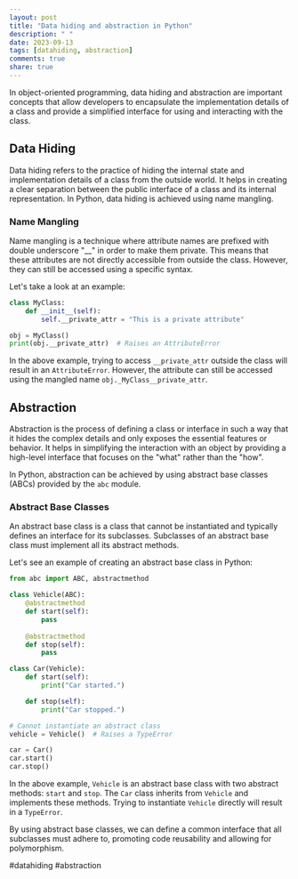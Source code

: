 ```yaml
---
layout: post
title: "Data hiding and abstraction in Python"
description: " "
date: 2023-09-13
tags: [datahiding, abstraction]
comments: true
share: true
---
```


In object-oriented programming, data hiding and abstraction are important concepts that allow developers to encapsulate the implementation details of a class and provide a simplified interface for using and interacting with the class. 

## Data Hiding

Data hiding refers to the practice of hiding the internal state and implementation details of a class from the outside world. It helps in creating a clear separation between the public interface of a class and its internal representation. In Python, data hiding is achieved using name mangling.

### Name Mangling

Name mangling is a technique where attribute names are prefixed with double underscore "__" in order to make them private. This means that these attributes are not directly accessible from outside the class. However, they can still be accessed using a specific syntax. 

Let's take a look at an example:

```python
class MyClass:
    def __init__(self):
        self.__private_attr = "This is a private attribute"

obj = MyClass()
print(obj.__private_attr)  # Raises an AttributeError
```
In the above example, trying to access `__private_attr` outside the class will result in an `AttributeError`. However, the attribute can still be accessed using the mangled name `obj._MyClass__private_attr`.

## Abstraction

Abstraction is the process of defining a class or interface in such a way that it hides the complex details and only exposes the essential features or behavior. It helps in simplifying the interaction with an object by providing a high-level interface that focuses on the "what" rather than the "how". 

In Python, abstraction can be achieved by using abstract base classes (ABCs) provided by the `abc` module.

### Abstract Base Classes

An abstract base class is a class that cannot be instantiated and typically defines an interface for its subclasses. Subclasses of an abstract base class must implement all its abstract methods.

Let's see an example of creating an abstract base class in Python:

```python
from abc import ABC, abstractmethod

class Vehicle(ABC):
    @abstractmethod
    def start(self):
        pass
    
    @abstractmethod
    def stop(self):
        pass

class Car(Vehicle):
    def start(self):
        print("Car started.")

    def stop(self):
        print("Car stopped.")

# Cannot instantiate an abstract class
vehicle = Vehicle()  # Raises a TypeError

car = Car()
car.start()
car.stop()
```

In the above example, `Vehicle` is an abstract base class with two abstract methods: `start` and `stop`. The `Car` class inherits from `Vehicle` and implements these methods. Trying to instantiate `Vehicle` directly will result in a `TypeError`.

By using abstract base classes, we can define a common interface that all subclasses must adhere to, promoting code reusability and allowing for polymorphism.

#datahiding #abstraction